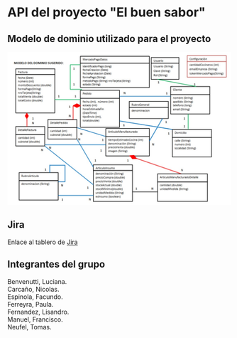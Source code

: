 # API del proyecto "El buen sabor"

## Modelo de dominio utilizado para el proyecto

![Modelo de dominio](https://github.com/Lisandro939/el-buen-sabor-API/blob/main/Modelo%20de%20dominio.jpeg)

## Jira

Enlace al tablero de [Jira](https://lisandrof.atlassian.net/jira/software/projects/SC/boards/1)

## Integrantes del grupo

Benvenutti, Luciana.  
Carcaño, Nicolas.  
Espinola, Facundo.  
Ferreyra, Paula.  
Fernandez, Lisandro.  
Manuel, Francisco.  
Neufel, Tomas.  
